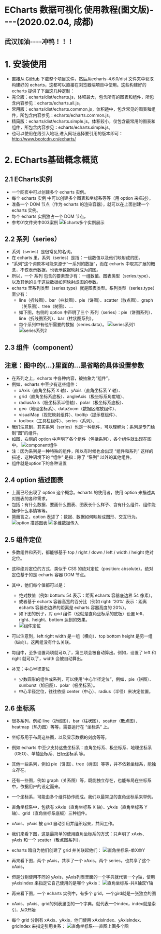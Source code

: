 # ECharts 数据可视化 使用教程(图文版)----(2020.02.04, 成都)
## 武汉加油----冲鸭！！！

# 1. 安装使用
- 直接从 [GitHub](https://github.com/apache/incubator-echarts/releases) 下载整个项目文件，然后从echarts-4.6.0/dist 
    文件夹中获取构建好的 echarts，这都可以直接在浏览器端项目中使用。这些构建好的 echarts 提供了下面这几种定制：
- 完全版：echarts/dist/echarts.js，体积最大，包含所有的图表和组件，所包含内容参见：echarts/echarts.all.js。
- 常用版：echarts/dist/echarts.common.js，体积适中，包含常见的图表和组件，所包含内容参见：echarts/echarts.common.js。
- 精简版：echarts/dist/echarts.simple.js，体积较小，仅包含最常用的图表和组件，所包含内容参见：echarts/echarts.simple.js。
- 也可以使用在线引入地址,进入网址选择要引用的版本即可：http://www.bootcdn.cn/echarts/

# 2. ECharts基础概念概览
## 2.1 ECharts实例 
- 一个网页中可以创建多个 echarts 实例。
- 每个 echarts 实例 中可以创建多个图表和坐标系等等（用 option 来描述）。
- 准备一个 DOM 节点（作为 echarts 的渲染容器），就可以在上面创建一个 echarts 实例。
- 每个 echarts 实例独占一个 DOM 节点。
- 参考01文件夹中003案例
![Echarts多个实例展示](20_图片/001-Echarts多个实例展示.jpg)


## 2.2 系列（series）
- 系列（series）是很常见的名词。
- 在 echarts 里，系列（series）是指：一组数值以及他们映射成的图。
- “系列”这个词原本可能来源于“一系列的数据”，而在 echarts 中取其扩展的概念，不仅表示数据，也表示数据映射成为的图。
- 所以，一个 系列 包含的要素至少有：一组数值、图表类型（series.type）、以及其他的关于这些数据如何映射成图的参数。
- echarts 里系列类型（series.type）就是图表类型。系列类型（series.type）至少有：
    - line（折线图）、bar（柱状图）、pie（饼图）、scatter（散点图）、graph（关系图）、tree（树图）、...
    - 如下图，右侧的 option 中声明了三个 系列（series）：pie（饼图系列）、line（折线图系列）、bar（柱状图系列），
    - 每个系列中有他所需要的数据（series.data）。
    ![series系列1](20_图片/002-series系列1.jpg)
    ![series系列2](20_图片/003-series系列2.jpg)

    
## 2.3 组件（component）
## 注意：图中的{...}里面的...是省略的具体设置参数

- 在系列之上，echarts 中各种内容，被抽象为“组件”。
- 例如，echarts 中至少有这些组件：
    - xAxis（直角坐标系 X 轴）、yAxis（直角坐标系 Y 轴）、
    - grid（直角坐标系底板）、angleAxis（极坐标系角度轴）、
    - radiusAxis（极坐标系半径轴）、polar（极坐标系底板）、
    - geo（地理坐标系）、dataZoom（数据区缩放组件）、
    - visualMap（视觉映射组件）、tooltip（提示框组件）、
    - toolbox（工具栏组件）、series（系列）、...
- 我们注意到，其实系列（series）也是一种组件，可以理解为：系列是专门绘制“图”的组件。
- 如图，右侧的 option 中声明了各个组件（包括系列），各个组件就出现在图中。
![component组件](20_图片/004-component组件.jpg)
- 注：因为系列是一种特殊的组件，所以有时候也会出现 “组件和系列” 这样的描述，这种语境下的 “组件” 是指：除了 “系列” 以外的其他组件。
- 组件就是option下的各种设置

## 2.4 option 描述图表
- 上面已经出现了 option 这个概念。echarts 的使用者，使用 option 来描述其对图表的各种需求，
- 包括：有什么数据、要画什么图表、图表长什么样子、含有什么组件、组件能操作什么事情等等。
- 简而言之，option 表述了：数据、数据如何映射成图形、交互行为。
![option 描述图表](20_图片/005-option描述图表配置选项.png)
![多维数据传入](20_图片/006-series的data多维数据传入.png)


## 2.5 组件定位
- 多数组件和系列，都能够基于 top / right / down / left / width / height 绝对定位。 
- 这种绝对定位的方式，类似于 CSS 的绝对定位（position: absolute）。绝对定位基于的是 echarts 容器 DOM 节点。
- 其中，他们每个值都可以是：
    - 绝对数值（例如 bottom: 54 表示：距离 echarts 容器底边界 54 像素）。
    - 或者基于 echarts 容器高宽的百分比（例如 right: '20%' 表示：距离 echarts 容器右边界的距离是 echarts 容器高度的 20%）。
    - 如下图的例子，对 grid 组件（也就是直角坐标系的底板）设置 left、right、height、bottom 达到的效果。
    - ![组件定位](20_图片/007-组件定位.jpg)
- 可以注意到，left right width 是一组（横向）、top bottom height 是另一组（纵向）。这两组没有什么关联。
- 每组中，至多设置两项就可以了，第三项会被自动算出。例如，设置了 left 和 right 就可以了，width 会被自动算出。

- 补充：中心半径定位
    - 少数圆形的组件或系列，可以使用“中心半径定位”，例如，pie（饼图）、sunburst（旭日图）、polar（极坐标系）。
    - 中心半径定位，往往依据 center（中心）、radius（半径）来决定位置。

## 2.6 坐标系
- 很多系列，例如 line（折线图）、bar（柱状图）、scatter（散点图）、heatmap（热力图）等等，需要运行在 “坐标系” 上。
- 坐标系用于布局这些图，以及显示数据的刻度等等。
- 例如 echarts 中至少支持这些坐标系：直角坐标系、极坐标系、地理坐标系（GEO）、单轴坐标系、日历坐标系 等。
- 其他一些系列，例如 pie（饼图）、tree（树图）等等，并不依赖坐标系，能独立存在。
- 还有一些图，例如 graph（关系图）等，既能独立存在，也能布局在坐标系中，依据用户的设定而来。

- 一个坐标系，可能由多个组件协作而成。我们以最常见的直角坐标系来举例。
- 直角坐标系中，包括有 xAxis（直角坐标系 X 轴）、yAxis（直角坐标系 Y 轴）、grid（直角坐标系底板）三种组件。
- xAxis、yAxis 被 grid 自动引用并组织起来，共同工作。

- 我们来看下图，这是最简单的使用直角坐标系的方式：只声明了 xAxis、yAxis 和一个 scatter（散点图系列），
- echarts 暗自为他们创建了 grid 并关联起他们：
![直角坐标系-单X单Y](20_图片/008-直角坐标系-单X单Y.jpg)

- 再来看下图，两个 yAxis，共享了一个 xAxis。两个 series，也共享了这个 xAxis，
- 但是分别使用不同的 yAxis，yAxis列表里面的一个字典就代表一个y轴，使用 yAxisIndex 来指定它自己使用的是哪个 yAxis：
![直角坐标系-共X轴双Y轴](20_图片/009-直角坐标系-共X轴双Y轴.jpg)

- 再来看下图，一个 echarts 实例中，有多个 grid，一个gird就是一张独立的图
- xAxis、yAxis、grid的列表里面的一个字典，就代表一个index，index就是索引，从0开始
- 每个 grid 分别有 xAxis、yAxis，他们使用 xAxisIndex、yAxisIndex、gridIndex 来指定引用关系：
![直角坐标系-一直图上画多个图](20_图片/010-直角坐标系-一直图上画多个图.jpg)